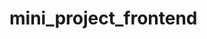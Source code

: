<!-- Project Demo : https://creative-sorbet-96d1b6.netlify.app/ 

![screencapture-creative-sorbet-96d1b6-netlify-app-2023-06-18-13_06_19](https://github.com/sunil9813/Netfilx-Clone/assets/67497228/dcc07634-edd5-48f5-8097-aabfb540b55b) -->
# mini_project_frontend
